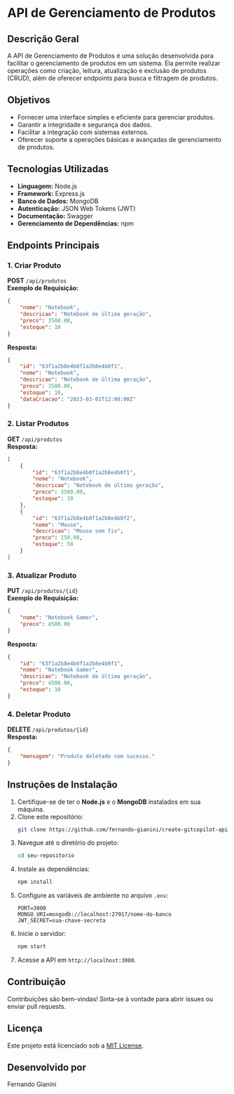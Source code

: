 # API de Gerenciamento de Produtos

## Descrição Geral
A API de Gerenciamento de Produtos é uma solução desenvolvida para facilitar o gerenciamento de produtos em um sistema. Ela permite realizar operações como criação, leitura, atualização e exclusão de produtos (CRUD), além de oferecer endpoints para busca e filtragem de produtos.

## Objetivos
- Fornecer uma interface simples e eficiente para gerenciar produtos.
- Garantir a integridade e segurança dos dados.
- Facilitar a integração com sistemas externos.
- Oferecer suporte a operações básicas e avançadas de gerenciamento de produtos.

## Tecnologias Utilizadas
- **Linguagem:** Node.js
- **Framework:** Express.js
- **Banco de Dados:** MongoDB
- **Autenticação:** JSON Web Tokens (JWT)
- **Documentação:** Swagger
- **Gerenciamento de Dependências:** npm

## Endpoints Principais
### 1. Criar Produto
**POST** `/api/produtos`  
**Exemplo de Requisição:**
```json
{
    "nome": "Notebook",
    "descricao": "Notebook de última geração",
    "preco": 3500.00,
    "estoque": 10
}
```
**Resposta:**
```json
{
    "id": "63f1a2b8e4b0f1a2b8e4b0f1",
    "nome": "Notebook",
    "descricao": "Notebook de última geração",
    "preco": 3500.00,
    "estoque": 10,
    "dataCriacao": "2023-03-01T12:00:00Z"
}
```

### 2. Listar Produtos
**GET** `/api/produtos`  
**Resposta:**
```json
[
    {
        "id": "63f1a2b8e4b0f1a2b8e4b0f1",
        "nome": "Notebook",
        "descricao": "Notebook de última geração",
        "preco": 3500.00,
        "estoque": 10
    },
    {
        "id": "63f1a2b8e4b0f1a2b8e4b0f2",
        "nome": "Mouse",
        "descricao": "Mouse sem fio",
        "preco": 150.00,
        "estoque": 50
    }
]
```

### 3. Atualizar Produto
**PUT** `/api/produtos/{id}`  
**Exemplo de Requisição:**
```json
{
    "nome": "Notebook Gamer",
    "preco": 4500.00
}
```
**Resposta:**
```json
{
    "id": "63f1a2b8e4b0f1a2b8e4b0f1",
    "nome": "Notebook Gamer",
    "descricao": "Notebook de última geração",
    "preco": 4500.00,
    "estoque": 10
}
```

### 4. Deletar Produto
**DELETE** `/api/produtos/{id}`  
**Resposta:**
```json
{
    "mensagem": "Produto deletado com sucesso."
}
```

## Instruções de Instalação
1. Certifique-se de ter o **Node.js** e o **MongoDB** instalados em sua máquina.
2. Clone este repositório:
     ```bash
     git clone https://github.com/fernando-gianini/create-gitcopilot-api-product
     ```
3. Navegue até o diretório do projeto:
     ```bash
     cd seu-repositorio
     ```
4. Instale as dependências:
     ```bash
     npm install
     ```
5. Configure as variáveis de ambiente no arquivo `.env`:
     ```
     PORT=3000
     MONGO_URI=mongodb://localhost:27017/nome-do-banco
     JWT_SECRET=sua-chave-secreta
     ```
6. Inicie o servidor:
     ```bash
     npm start
     ```
7. Acesse a API em `http://localhost:3000`.

## Contribuição
Contribuições são bem-vindas! Sinta-se à vontade para abrir issues ou enviar pull requests.

## Licença
Este projeto está licenciado sob a [MIT License](LICENSE).

## Desenvolvido por 
Fernando Gianini
